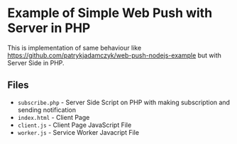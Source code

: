 # Example of Simple Web Push with Server in PHP
This is implementation of same behaviour like https://github.com/patrykjadamczyk/web-push-nodejs-example but with Server Side in PHP.
## Files
* `subscribe.php` - Server Side Script on PHP with making subscription and sending notification
* `index.html` - Client Page
* `client.js` - Client Page JavaScript File
* `worker.js` - Service Worker Javacript File
